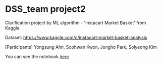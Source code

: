# DSS_team project2
Clarification project by ML algorithm - 'Instacart Market Basket' from Kaggle

Dataset: https://www.kaggle.com/c/instacart-market-basket-analysis

[Participants] 
Yongsung Ahn, Soohwan Kwon, Jungho Park, Solyeong Kim

You can see the notebook [here](http://nbviewer.jupyter.org/github/yongdusan/DSS_project2/blob/master/Project%232_Classification_Instacart_127.0.0.1_20170728.ipynb)
